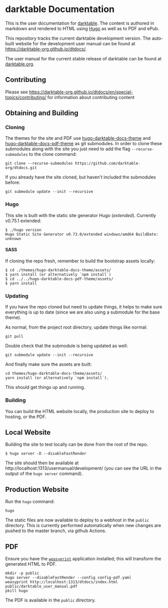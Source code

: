 # darktable Documentation

This is the user documentation for [darktable](https://darktable.org). The content is authored in markdown and rendered to HTML using [Hugo](https://gohugo.io) as well as to PDF and ePub.

This repository tracks the current darktable development version. The auto-built website for the development user manual can be found at https://darktable-org.github.io/dtdocs/.

The user manual for the current stable release of darktable can be found at [darktable.org](https://docs.darktable.org/usermanual/stable/en/).

## Contributing

Please see https://darktable-org.github.io/dtdocs/en/special-topics/contributing/ for information about contributing content

## Obtaining and Building

### Cloning

The themes for the site and PDF use [hugo-darktable-docs-theme](https://github.com/pixlsus/hugo-darktable-docs-theme.git) and [hugo-darktable-docs-pdf-theme](https://github.com/pixlsus/hugo-darktable-docs-pdf-theme.git) as git submodules.
In order to clone these submodules along with the site you just need to add the flag `--recurse-submodules` to the clone command:

    git clone --recurse-submodules https://github.com/darktable-org/dtdocs.git

If you already have the site cloned, but haven't included the submodules before:

    git submodule update --init --recursive


### Hugo

This site is built with the static site generator Hugo (*extended*).
Currently v0.75.1 extended:
```
$ ./hugo version
Hugo Static Site Generator v0.73.0/extended windows/amd64 BuildDate: unknown
```

#### SASS

If cloning the repo fresh, remember to build the bootstrap assets locally:

```
$ cd ./themes/hugo-darktable-docs-theme/assets/
$ yarn install (or alternatively `npm install`)
$ cd ../../hugo-darktable-docs-pdf-theme/assets/
$ yarn install
```

### Updating

If you have the repo cloned but need to update things, it helps to make sure everything is up to date (since we are also using a submodule for the base theme).

As normal, from the project root directory, update things like normal:
```
git pull
```

Double check that the submodule is being updated as well:
```
git submodule update --init --recursive
```

And finally make sure the assets are built:
```
cd themes/hugo-darktable-docs-theme/assets/
yarn install (or alternatively `npm install`).
```
This should get things up and running.


### Building

You can build the HTML website locally, the production site to deploy to hosting, or the PDF.

## Local Website

Building the site to test locally can be done from the root of the repo.

```
$ hugo server -D --disableFastRender
```

The site should then be available at http://localhost:1313/usermanual/development/ (you can see the URL in the output of the `hugo server` command).

## Production Website

Run the `hugo` command:

```
hugo
```

The static files are now available to deploy to a webhost in the `public` directory. This is currently performed automatically when new changes are pushed to the master branch, via github Actions.

## PDF

Ensure you have the [`weasyprint`](https://weasyprint.org) application installed; this will transform the generated HTML to PDF.

```
mkdir -p public
hugo server --disableFastRender --config config-pdf.yaml
weasyprint http://localhost:1313/dtdocs/index.html public/darktable_user_manual.pdf
pkill hugo
```

The PDF is available in the `public` directory.
